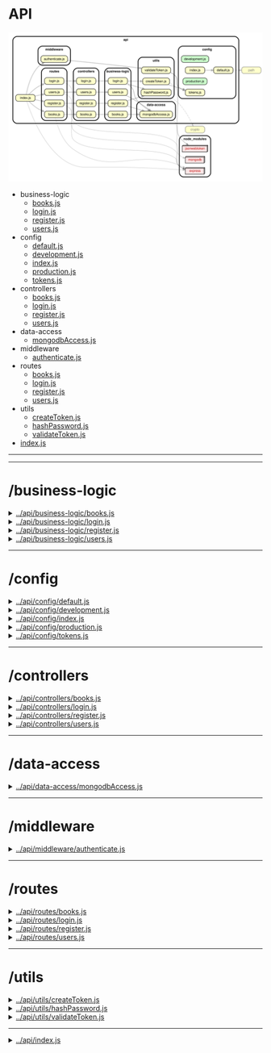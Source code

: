 <!-- BEGIN title -->

# API

<!-- END title -->

<!-- BEGIN TREE -->

![dependency graph](./api.svg)

<!-- END TREE -->

<!-- BEGIN TOC -->

- business-logic
  - [books.js](#apibusiness-logicbooksjs)
  - [login.js](#apibusiness-logicloginjs)
  - [register.js](#apibusiness-logicregisterjs)
  - [users.js](#apibusiness-logicusersjs)
- config
  - [default.js](#apiconfigdefaultjs)
  - [development.js](#apiconfigdevelopmentjs)
  - [index.js](#apiconfigindexjs)
  - [production.js](#apiconfigproductionjs)
  - [tokens.js](#apiconfigtokensjs)
- controllers
  - [books.js](#apicontrollersbooksjs)
  - [login.js](#apicontrollersloginjs)
  - [register.js](#apicontrollersregisterjs)
  - [users.js](#apicontrollersusersjs)
- data-access
  - [mongodbAccess.js](#apidata-accessmongodbAccessjs)
- middleware
  - [authenticate.js](#apimiddlewareauthenticatejs)
- routes
  - [books.js](#apiroutesbooksjs)
  - [login.js](#apiroutesloginjs)
  - [register.js](#apiroutesregisterjs)
  - [users.js](#apiroutesusersjs)
- utils
  - [createToken.js](#apiutilscreateTokenjs)
  - [hashPassword.js](#apiutilshashPasswordjs)
  - [validateToken.js](#apiutilsvalidateTokenjs)
- [index.js](#apiindexjs)

---

<!-- END TOC -->

---

<!-- BEGIN DOCS -->

# /business-logic

<details><summary><a href="../../api/business-logic/books.js" id="apibusiness-logicbooksjs">../api/business-logic/books.js</a></summary>

</details>

<details><summary><a href="../../api/business-logic/login.js" id="apibusiness-logicloginjs">../api/business-logic/login.js</a></summary>

</details>

<details><summary><a href="../../api/business-logic/register.js" id="apibusiness-logicregisterjs">../api/business-logic/register.js</a></summary>

</details>

<details><summary><a href="../../api/business-logic/users.js" id="apibusiness-logicusersjs">../api/business-logic/users.js</a></summary>

</details>

---

# /config

<details><summary><a href="../../api/config/default.js" id="apiconfigdefaultjs">../api/config/default.js</a></summary>

</details>

<details><summary><a href="../../api/config/development.js" id="apiconfigdevelopmentjs">../api/config/development.js</a></summary>

</details>

<details><summary><a href="../../api/config/index.js" id="apiconfigindexjs">../api/config/index.js</a></summary>

</details>

<details><summary><a href="../../api/config/production.js" id="apiconfigproductionjs">../api/config/production.js</a></summary>

</details>

<details><summary><a href="../../api/config/tokens.js" id="apiconfigtokensjs">../api/config/tokens.js</a></summary>

</details>

---

# /controllers

<details><summary><a href="../../api/controllers/books.js" id="apicontrollersbooksjs">../api/controllers/books.js</a></summary>

</details>

<details><summary><a href="../../api/controllers/login.js" id="apicontrollersloginjs">../api/controllers/login.js</a></summary>

</details>

<details><summary><a href="../../api/controllers/register.js" id="apicontrollersregisterjs">../api/controllers/register.js</a></summary>

</details>

<details><summary><a href="../../api/controllers/users.js" id="apicontrollersusersjs">../api/controllers/users.js</a></summary>

</details>

---

# /data-access

<details><summary><a href="../../api/data-access/mongodbAccess.js" id="apidata-accessmongodbAccessjs">../api/data-access/mongodbAccess.js</a></summary>

</details>

---

# /middleware

<details><summary><a href="../../api/middleware/authenticate.js" id="apimiddlewareauthenticatejs">../api/middleware/authenticate.js</a></summary>

</details>

---

# /routes

<details><summary><a href="../../api/routes/books.js" id="apiroutesbooksjs">../api/routes/books.js</a></summary>

</details>

<details><summary><a href="../../api/routes/login.js" id="apiroutesloginjs">../api/routes/login.js</a></summary>

</details>

<details><summary><a href="../../api/routes/register.js" id="apiroutesregisterjs">../api/routes/register.js</a></summary>

</details>

<details><summary><a href="../../api/routes/users.js" id="apiroutesusersjs">../api/routes/users.js</a></summary>

</details>

---

# /utils

<details><summary><a href="../../api/utils/createToken.js" id="apiutilscreateTokenjs">../api/utils/createToken.js</a></summary>

</details>

<details><summary><a href="../../api/utils/hashPassword.js" id="apiutilshashPasswordjs">../api/utils/hashPassword.js</a></summary>

</details>

<details><summary><a href="../../api/utils/validateToken.js" id="apiutilsvalidateTokenjs">../api/utils/validateToken.js</a></summary>

</details>

---

<details><summary><a href="../../api/index.js" id="apiindexjs">../api/index.js</a></summary>

</details>

<!-- END DOCS -->
